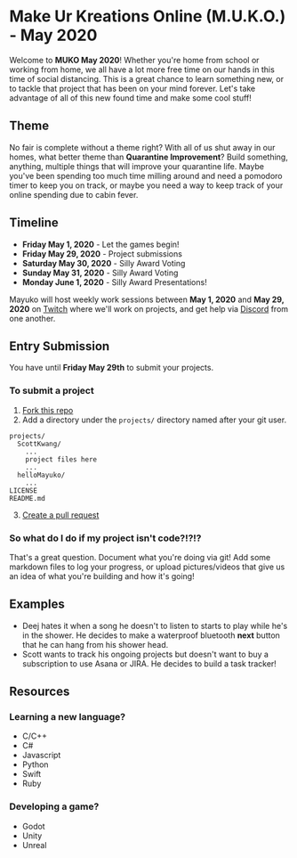 # Make Ur Kreations Online (M.U.K.O.) - May 2020
Welcome to **MUKO May 2020**! Whether you're home from school or working from home, we all have a lot more free time on our hands in this time of social distancing. This is a great chance to learn something new, or to tackle that project that has been on your mind forever. Let's take advantage of all of this new found time and make some cool stuff!

## Theme
No fair is complete without a theme right? With all of us shut away in our homes, what better theme than **Quarantine Improvement**? Build something, anything, multiple things that will improve your quarantine life. Maybe you've been spending too much time milling around and need a pomodoro timer to keep you on track, or maybe you need a way to keep track of your online spending due to cabin fever.

## Timeline
- **Friday May 1, 2020** - Let the games begin!
- **Friday May 29, 2020** - Project submissions
- **Saturday May 30, 2020** - Silly Award Voting
- **Sunday May 31, 2020** - Silly Award Voting
- **Monday June 1, 2020** - Silly Award Presentations!

Mayuko will host weekly work sessions between **May 1, 2020** and **May 29, 2020** on [Twitch](https://twitch.tv/hellomayuko) where we'll work on projects, and get help via [Discord](https://discordapp.com/invite/bpHFFWx) from one another.

## Entry Submission
You have until **Friday May 29th** to submit your projects.

### To submit a project
1. [Fork this repo](https://help.github.com/en/github/getting-started-with-github/fork-a-repo)
2. Add a directory under the `projects/` directory named after your git user.
```
projects/
  ScottKwang/
    ...
    project files here
    ...
  helloMayuko/
    ...
LICENSE
README.md
```
3. [Create a pull request](https://help.github.com/en/github/collaborating-with-issues-and-pull-requests/creating-a-pull-request-from-a-fork)

### So what do I do if my project isn't code?!?!?
That's a great question. Document what you're doing via git! Add some markdown files to log your progress, or upload pictures/videos that give us an idea of what you're building and how it's going!

## Examples
- Deej hates it when a song he doesn't to listen to starts to play while he's in the shower. He decides to make a waterproof bluetooth **next** button that he can hang from his shower head.
- Scott wants to track his ongoing projects but doesn't want to buy a subscription to use Asana or JIRA. He decides to build a task tracker!

## Resources

### Learning a new language?
- C/C++
- C#
- Javascript
- Python
- Swift
- Ruby

### Developing a game?
- Godot
- Unity
- Unreal
